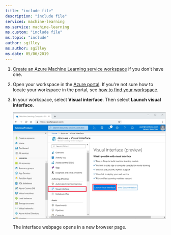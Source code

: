 ```yaml
---
title: "include file"
description: "include file"
services: machine-learning
ms.service: machine-learning
ms.custom: "include file"
ms.topic: "include"
author: sgilley
ms.author: sgilley
ms.date: 05/06/2019
---
```


1. [Create an Azure Machine Learning service workspace](../articles/machine-learning/service/how-to-manage-workspace.md) if you don't have one.

1. Open your workspace in the [Azure portal](https://portal.azure.com/).  If you're not sure how to locate your workspace in the portal, see [how to find your workspace](../articles/machine-learning/service/how-to-manage-workspace.md#view).

1. In your workspace, select **Visual interface**.  Then select **Launch visual interface**.  
 
    ![Launch visual interface](./media/aml-ui-prereq/launch-ui.png)

    The interface webpage opens in a new browser page.  

